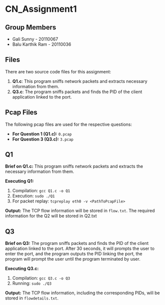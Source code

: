 # CN_Assignment1

## Group Members

- Gali Sunny - 20110067
- Balu Karthik Ram - 20110036

## Files

There are two source code files for this assignment:

1. **Q1.c**: This program sniffs network packets and extracts necessary information from them.
2. **Q3.c**: The program sniffs packets and finds the PID of the client application linked to the port.

## Pcap Files

The following pcap files are used for the respective questions:

- **For Question 1 (Q1.c):** `0.pcap`
- **For Question 3 (Q3.c):** `3.pcap`

## Q1

**Brief on Q1.c:**
This program sniffs network packets and extracts the necessary information from them.

**Executing Q1:**
1. Compilation: `gcc Q1.c -o Q1`
2. Execution: `sudo ./Q1`
3. For packet replay: `tcpreplay eth0 -v <PathToPcapFile>`

**Output:**
The TCP flow information will be stored in `flow.txt`.
The required information for the Q2 will be stored in Q2.txt

## Q3

**Brief on Q3:**
The program sniffs packets and finds the PID of the client application linked to the port. After 30 seconds, it  will prompts the user to enter the port, and the program outputs the PID linking the port, the program will prompt the user until the program terminated by user.

**Executing Q3.c:**
1. Compilation: `gcc Q3.c -o Q3`
2. Running: `sudo ./Q3`

**Output:**
The TCP flow information, including the corresponding PIDs, will be stored in `flowdetails.txt`.
